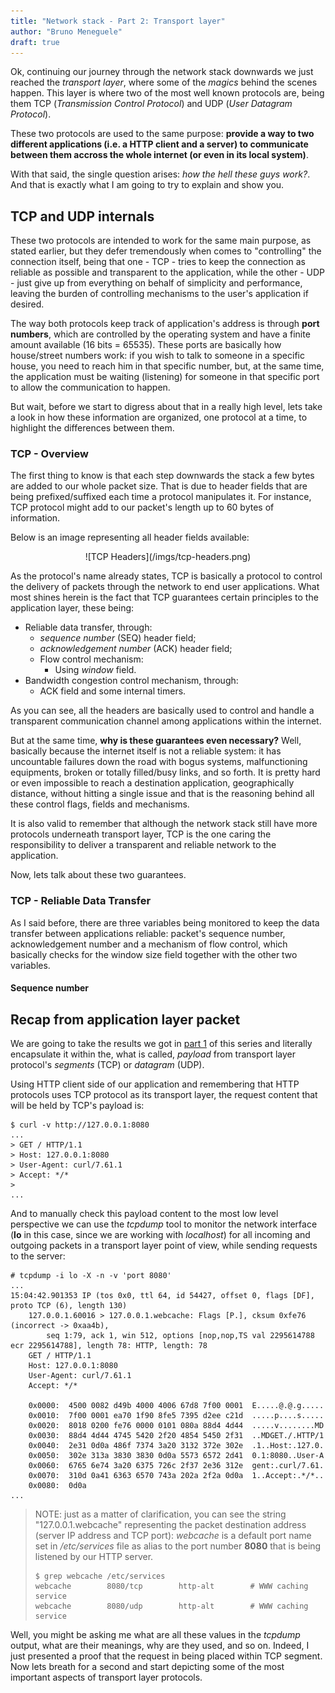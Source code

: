 ```yaml
---
title: "Network stack - Part 2: Transport layer"
author: "Bruno Meneguele"
draft: true
---
```


Ok, continuing our journey through the network stack downwards we just reached
the _transport layer_, where some of the _magics_ behind the scenes happen.
This layer is where two of the most well known protocols are, being them TCP
(_Transmission Control Protocol_) and UDP (_User Datagram Protocol_).

These two protocols are used to the same purpose: **provide a way to two
different applications (i.e. a HTTP client and a server) to communicate between
them accross the whole internet (or even in its local system)**.

With that said, the single question arises: _how the hell these guys work?_.
And that is exactly what I am going to try to explain and show you.

## TCP and UDP internals

These two protocols are intended to work for the same main purpose, as stated
earlier, but they defer tremendously when comes to "controlling" the connection
itself, being that one - TCP - tries to keep the connection as reliable as
possible and transparent to the application, while the other - UDP - just give
up from everything on behalf of simplicity and performance, leaving the burden
of controlling mechanisms to the user's application if desired.

The way both protocols keep track of application's address is through **port
numbers**, which are controlled by the operating system and have a finite
amount available (16 bits = 65535). These ports are basically how house/street
numbers work: if you wish to talk to someone in a specific house, you need to
reach him in that specific number, but, at the same time, the application must
be waiting (listening) for someone in that specific port to allow the
communication to happen.

But wait, before we start to digress about that in a really high level, lets
take a look in how these information are organized, one protocol at a time, to
highlight the differences between them.

### TCP - Overview

The first thing to know is that each step downwards the stack a few bytes are
added to our whole packet size. That is due to header fields that are being
prefixed/suffixed each time a protocol manipulates it. For instance, TCP
protocol might add to our packet's length up to 60 bytes of information.

Below is an image representing all header fields available:

<center>![TCP Headers](/imgs/tcp-headers.png)</center>

As the protocol's name already states, TCP is basically a protocol to control
the delivery of packets through the network to end user applications. What most
shines herein is the fact that TCP guarantees certain principles to the application
layer, these being:

* Reliable data transfer, through:
    * _sequence number_ (SEQ) header field;
    * _acknowledgement number_ (ACK) header field;
    * Flow control mechanism:
        * Using _window_ field.
* Bandwidth congestion control mechanism, through:
    * ACK field and some internal timers.

As you can see, all the headers are basically used to control and handle a
transparent communication channel among applications within the internet.

But at the same time, **why is these guarantees even necessary?** Well,
basically because the internet itself is not a reliable system: it has
uncountable failures down the road with bogus systems, malfunctioning
equipments, broken or totally filled/busy links, and so forth. It is pretty
hard or even impossible to reach a destination application, geographically
distance, without hitting a single issue and that is the reasoning behind all
these control flags, fields and mechanisms.

It is also valid to remember that although the network stack still have more
protocols underneath transport layer, TCP is the one caring the responsibility
to deliver a transparent and reliable network to the application.

Now, lets talk about these two guarantees.

### TCP - Reliable Data Transfer

As I said before, there are three variables being monitored to keep the data
transfer between applications reliable: packet's sequence number,
acknowledgement number and a mechanism of flow control, which basically checks
for the window size field together with the other two variables.

#### Sequence number

## Recap from application layer packet

We are going to take the results we got in [part 1](/posts/net-stack-app) of
this series and literally encapsulate it within the, what is called, *payload*
from transport layer protocol's *segments* (TCP) or *datagram* (UDP).

Using HTTP client side of our application and remembering that HTTP protocols
uses TCP protocol as its transport layer, the request content that will be held
by TCP's payload is:

```
$ curl -v http://127.0.0.1:8080
...
> GET / HTTP/1.1
> Host: 127.0.0.1:8080
> User-Agent: curl/7.61.1
> Accept: */*
>
...
```

And to manually check this payload content to the most low level perspective we
can use the _tcpdump_ tool to monitor the network interface (**lo** in this
case, since we are working with _localhost_) for all incoming and outgoing
packets in a transport layer point of view, while sending requests to the
server:

```
# tcpdump -i lo -X -n -v 'port 8080'
...
15:04:42.901353 IP (tos 0x0, ttl 64, id 54427, offset 0, flags [DF], proto TCP (6), length 130)
    127.0.0.1.60016 > 127.0.0.1.webcache: Flags [P.], cksum 0xfe76 (incorrect -> 0xaa4b),
        seq 1:79, ack 1, win 512, options [nop,nop,TS val 2295614788 ecr 2295614788], length 78: HTTP, length: 78
	GET / HTTP/1.1
	Host: 127.0.0.1:8080
	User-Agent: curl/7.61.1
	Accept: */*
	
	0x0000:  4500 0082 d49b 4000 4006 67d8 7f00 0001  E.....@.@.g.....
	0x0010:  7f00 0001 ea70 1f90 8fe5 7395 d2ee c21d  .....p....s.....
	0x0020:  8018 0200 fe76 0000 0101 080a 88d4 4d44  .....v........MD
	0x0030:  88d4 4d44 4745 5420 2f20 4854 5450 2f31  ..MDGET./.HTTP/1
	0x0040:  2e31 0d0a 486f 7374 3a20 3132 372e 302e  .1..Host:.127.0.
	0x0050:  302e 313a 3830 3830 0d0a 5573 6572 2d41  0.1:8080..User-A
	0x0060:  6765 6e74 3a20 6375 726c 2f37 2e36 312e  gent:.curl/7.61.
	0x0070:  310d 0a41 6363 6570 743a 202a 2f2a 0d0a  1..Accept:.*/*..
	0x0080:  0d0a                               
...
```

> NOTE: just as a matter of clarification, you can see the string
> "127.0.0.1.webcache" representing the packet destination address (server IP
> address and TCP port): _webcache_ is a default port name set in
> */etc/services* file as alias to the port number **8080** that is being
> listened by our HTTP server.
>
>```
>$ grep webcache /etc/services
>webcache        8080/tcp        http-alt        # WWW caching service
>webcache        8080/udp        http-alt        # WWW caching service
>```

Well, you might be asking me what are all these values in the _tcpdump_ output,
what are their meanings, why are they used, and so on. Indeed, I just
presented a proof that the request in being placed within TCP segment. Now lets
breath for a second and start depicting some of the most important aspects of
transport layer protocols.

